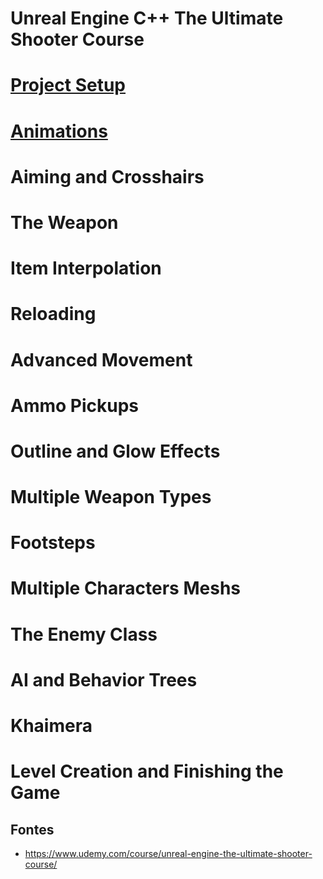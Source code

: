 # Unreal Engine C++ The Ultimate Shooter Course

# [Project Setup](the-ultimate-shooter-course/project-setup.md)
# [Animations](the-ultimate-shooter-course/animations.md)
# Aiming and Crosshairs
# The Weapon
# Item Interpolation
# Reloading
# Advanced Movement
# Ammo Pickups
# Outline and Glow Effects
# Multiple Weapon Types
# Footsteps
# Multiple Characters Meshs
# The Enemy Class
# AI and Behavior Trees
# Khaimera
# Level Creation and Finishing the Game

## Fontes
- https://www.udemy.com/course/unreal-engine-the-ultimate-shooter-course/
